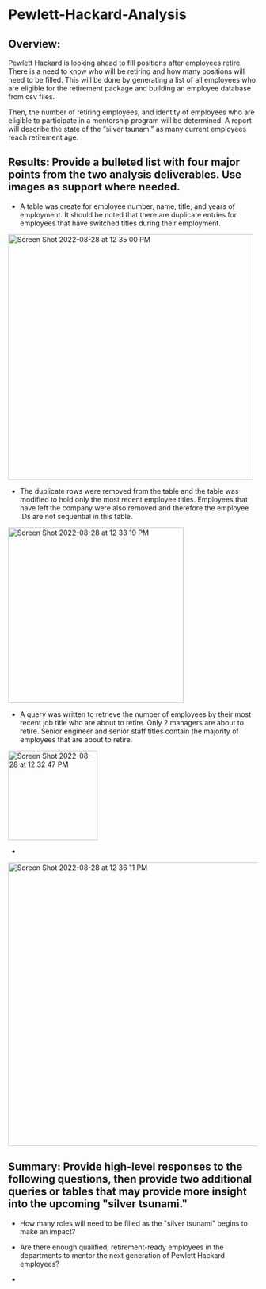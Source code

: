 # Pewlett-Hackard-Analysis

## Overview:

Pewlett Hackard is looking ahead to fill positions after employees retire. There is a need to know who will be retiring and how many positions will need to be filled. This will be done by generating a list of all employees who are eligible for the retirement package and building an employee database from csv files.

Then, the number of retiring employees, and identity of employees who are eligible to participate in a mentorship program will be determined. A report will describe the state of the “silver tsunami” as many current employees reach retirement age.

## Results: Provide a bulleted list with four major points from the two analysis deliverables. Use images as support where needed.

  * A table was create for employee number, name, title, and years of employment. It should be noted that there are duplicate entries for employees that have switched titles during their employment.
  <img width="495" alt="Screen Shot 2022-08-28 at 12 35 00 PM" src="https://user-images.githubusercontent.com/106785377/187089448-1cf89d81-5d0d-496b-bee6-7afe36a0b8db.png">

  * The duplicate rows were removed from the table and the table was modified to hold only the most recent employee titles. Employees that have left the company were also removed and therefore the employee IDs are not sequential in this table.
  <img width="354" alt="Screen Shot 2022-08-28 at 12 33 19 PM" src="https://user-images.githubusercontent.com/106785377/187089388-13d6508b-1b20-4433-bcf6-02e365b7d745.png">

  * A query was written to retrieve the number of employees by their most recent job title who are about to retire. Only 2 managers are about to retire. Senior engineer and senior staff titles contain the majority of employees that are about to retire. 
  <img width="180" alt="Screen Shot 2022-08-28 at 12 32 47 PM" src="https://user-images.githubusercontent.com/106785377/187089370-22574a36-c091-43a8-97e3-848b5c4f640f.png">

  * 
  <img width="572" alt="Screen Shot 2022-08-28 at 12 36 11 PM" src="https://user-images.githubusercontent.com/106785377/187089497-8db59ba5-7e0f-4d79-bdfb-8be720fc4ce5.png">


## Summary: Provide high-level responses to the following questions, then provide two additional queries or tables that may provide more insight into the upcoming "silver tsunami."
  * How many roles will need to be filled as the "silver tsunami" begins to make an impact?
  
  * Are there enough qualified, retirement-ready employees in the departments to mentor the next generation of Pewlett Hackard employees?
  * 

